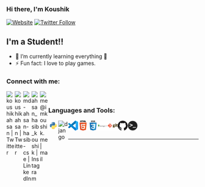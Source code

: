 ### Hi there, I'm Koushik 
[![Website](https://img.shields.io/website?label=imkoushik.me&style=for-the-badge&url=https://imkoushik.me/)](https://imkoushik.me/)
[![Twitter Follow](https://img.shields.io/twitter/follow/koushikahsan?color=1DA1F2&logo=twitter&style=for-the-badge)](https://twitter.com/intent/follow?original_referer=https%3A%2F%2Fgithub.com%2FcodeSTACKr&screen_name=koushikahsan)
## I'm a Student!!

- 🌱 I’m currently learning everything 🤣
- ⚡ Fun fact: I love to play games.
### Connect with me:


[<img align="left" alt="koushikahsan | Twitter" width="22px" src="https://cdn.jsdelivr.net/npm/simple-icons@v3/icons/facebook.svg" />][facebook]
[<img align="left" alt="koushikahsan | Twitter" width="22px" src="https://cdn.jsdelivr.net/npm/simple-icons@v3/icons/twitter.svg" />][twitter]
[<img align="left" alt="md-ahsan-hasib-cse | LinkedIn" width="22px" src="https://cdn.jsdelivr.net/npm/simple-icons@v3/icons/linkedin.svg" />][linkedin]
[<img align="left" alt="ahsan_hasib_koushik | Instagram" width="22px" src="https://cdn.jsdelivr.net/npm/simple-icons@v3/icons/instagram.svg" />][instagram]
[<img align="left" alt="me@imkoushik.me | mail" width="22px" src="https://cdn.jsdelivr.net/npm/simple-icons@v3/icons/gmail.svg" />][email]

<br />

### Languages and Tools:
<img align="left" alt="Python" width="26px" src="https://raw.githubusercontent.com/github/explore/80688e429a7d4ef2fca1e82350fe8e3517d3494d/topics/python/python.png" />
<img align="left" alt="django" width="26px" src="https://static.djangoproject.com/img/logos/django-logo-negative.png" />
<img align="left" alt="Visual Studio Code" width="26px" src="https://raw.githubusercontent.com/github/explore/80688e429a7d4ef2fca1e82350fe8e3517d3494d/topics/visual-studio-code/visual-studio-code.png" />
<img align="left" alt="HTML5" width="26px" src="https://raw.githubusercontent.com/github/explore/80688e429a7d4ef2fca1e82350fe8e3517d3494d/topics/html/html.png" />
<img align="left" alt="CSS3" width="26px" src="https://raw.githubusercontent.com/github/explore/80688e429a7d4ef2fca1e82350fe8e3517d3494d/topics/css/css.png" />
<img align="left" alt="MongoDB" width="26px" src="https://raw.githubusercontent.com/github/explore/80688e429a7d4ef2fca1e82350fe8e3517d3494d/topics/mongodb/mongodb.png" />
<img align="left" alt="Git" width="26px" src="https://raw.githubusercontent.com/github/explore/80688e429a7d4ef2fca1e82350fe8e3517d3494d/topics/git/git.png" />
<img align="left" alt="GitHub" width="26px" src="https://raw.githubusercontent.com/github/explore/78df643247d429f6cc873026c0622819ad797942/topics/github/github.png" />
<img align="left" alt="Terminal" width="26px" src="https://raw.githubusercontent.com/github/explore/80688e429a7d4ef2fca1e82350fe8e3517d3494d/topics/terminal/terminal.png" />

<br />
<br />

---

[facebook]:https://www.facebook.com/koushikahsan 

[email]: mailto:me@imkoushik.me
[twitter]: https://twitter.com/koushikahsan

[instagram]: https://instagram.com/ahsan_hasib_koushik
[linkedin]: https://linkedin.com/in/md-ahsan-hasib-cse
